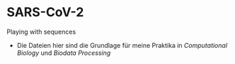 # SARS-CoV-2
 Playing with sequences
 
- Die Dateien hier sind die Grundlage für meine Praktika in _Computational Biology_ und _Biodata Processing_
